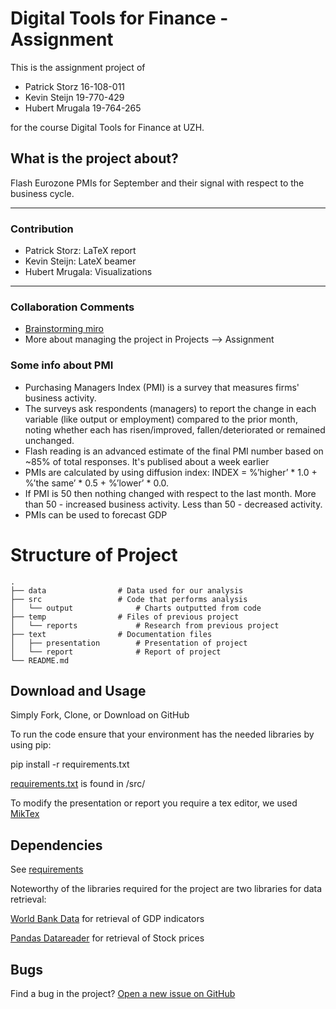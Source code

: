 # Digital Tools for Finance - Assignment

This is the assignment project of
- Patrick Storz  16-108-011
- Kevin Steijn   19-770-429
- Hubert Mrugala 19-764-265

for the course Digital Tools for Finance at UZH.

## What is the project about?

Flash Eurozone PMIs for September and their signal with respect to the business cycle.

* * *
### Contribution
- Patrick Storz: LaTeX report
- Kevin Steijn: LateX beamer
- Hubert Mrugala: Visualizations

* * *
### Collaboration Comments
- [Brainstorming miro](https://miro.com/app/board/o9J_khn4A3g=/)
- More about managing the project in Projects --> Assignment

### Some info about PMI
- Purchasing Managers Index (PMI) is a survey that measures firms' business activity.
- The surveys ask respondents (managers) to report the change in each variable (like output or employment) compared to the prior month, noting whether each has risen/improved, fallen/deteriorated or remained unchanged.
- Flash reading is an advanced estimate of the final PMI number based on ~85% of total responses. It's publised about a week earlier
- PMIs are calculated by using diffusion index: INDEX = %’higher’ * 1.0 + %’the same’ * 0.5 + %’lower’ * 0.0.
- If PMI is 50 then nothing changed with respect to the last month. More than 50 - increased business activity. Less than 50 - decreased activity.
- PMIs can be used to forecast GDP


# Structure of Project

    .
    ├── data                # Data used for our analysis
    ├── src                 # Code that performs analysis
	│   └── output              # Charts outputted from code
	├── temp                # Files of previous project
    │   └── reports             # Research from previous project   
    ├── text                # Documentation files
	│   ├── presentation        # Presentation of project
    │   └── report              # Report of project
    └── README.md
	
## Download and Usage

Simply Fork, Clone, or Download on GitHub

To run the code ensure that your environment has the needed libraries by using pip:

pip install -r requirements.txt

[requirements.txt](https://github.com/patrickrstorz/DTfF_group_project/blob/main/src/requirements.txt) is found in /src/

To modify the presentation or report you require a tex editor, we used [MikTex](https://miktex.org/)

## Dependencies

See [requirements](https://github.com/patrickrstorz/DTfF_group_project/blob/main/src/requirements.txt)

Noteworthy of the libraries required for the project are two libraries for data retrieval:

[World Bank Data](https://github.com/mwouts/world_bank_data) for retrieval of GDP indicators

[Pandas Datareader](https://github.com/pydata/pandas-datareader) for retrieval of Stock prices


## Bugs

Find a bug in the project? [Open a new issue on GitHub](https://github.com/patrickrstorz/DTfF_group_project/issues)